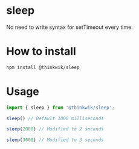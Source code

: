 # sleep
No need to write syntax for setTimeout every time. 

# How to install

```bash
npm install @thinkwik/sleep
```

# Usage

```typescript
import { sleep } from '@thinkwik/sleep';

sleep() // Default 1000 milliseconds

sleep(2000) // Modified to 2 seconds

sleep(3000) // Modified to 3 seconds

```